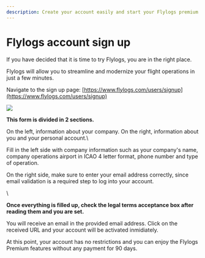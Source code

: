 ```yaml
---
description: Create your account easily and start your Flylogs premium trial
---
```


# Flylogs account sign up

If you have decided that it is time to try Flylogs, you are in the right place.

Flylogs will allow you to streamline and modernize your flight operations in just a few minutes.



Navigate to the sign up page: [https://www.flylogs.com/users/signup](https://www.flylogs.com/users/signup)

![](https://tawk.link/61f94bae9bd1f31184da67e3/kb/attachments/vdYH0n9\_NL.png)



**This form is divided in 2 sections.**&#x20;

On the left, information about your company. On the right, information about you and your personal account.\


Fill in the left side with company information such as your company's name, company operations airport in ICAO 4 letter format, phone number and type of operation.

On the right side, make sure to enter your email address correctly, since email validation is a required step to log into your account.

\


**Once everything is filled up, check the legal terms acceptance box after reading them and you are set.**

You will receive an email in the provided email address. Click on the received URL and your account will be activated inmidiately.

At this point, your account has no restrictions and you can enjoy the Flylogs Premium features without any payment for 90 days.
